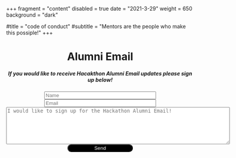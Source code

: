 +++
fragment = "content"
disabled = true
date = "2021-3-29"
weight = 650
background = "dark"

#title = "code of conduct"
#subtitle = "Mentors are the people who make this  possiple!"
+++
<!DOCTYPE html>
<head>
<title>Form submission</title>
</head>
<body>
<center><h1>Alumni Email</h1>
<h5>If you would like to receive Hacakthon Alumni Email updates please sign up below!</h5></center>
<form action="https://formspree.io/f/meqvjbka" method="post">
<center>
  <label>
  	<input type="text" name="name", placeholder="Name" style="width: 300px;", required>
  </label>
  <label>
    <input type="text" name="_replyto", placeholder="Email" style="width: 300px;", required>
  </label><br>
  <label>
    <textarea name="message", placeholder="I would like to sign up for the Hackathon Alumni Email!" style="height: 100px; width: 600px", required></textarea>
  </label>
  <!-- your other form fields go here -->
  <br>
  <button type="submit" style="color: #ffffff; background-color: #000000; border-radius: 16px; width: 35%">Send</button></center>
</form>

</body>
</html>